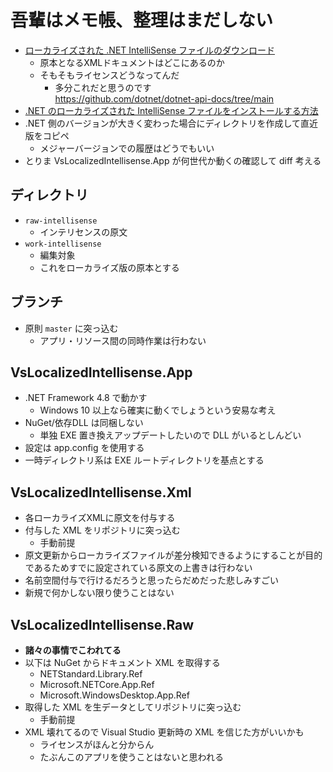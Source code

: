 # 吾輩はメモ帳、整理はまだしない

* [ローカライズされた .NET IntelliSense ファイルのダウンロード](https://dotnet.microsoft.com/ja-jp/download/intellisense)
  * 原本となるXMLドキュメントはどこにあるのか
  * そもそもライセンスどうなってんだ
    * 多分これだと思うのです  
      https://github.com/dotnet/dotnet-api-docs/tree/main
* [.NET のローカライズされた IntelliSense ファイルをインストールする方法](https://learn.microsoft.com/ja-jp/dotnet/core/install/localized-intellisense)
* .NET 側のバージョンが大きく変わった場合にディレクトリを作成して直近版をコピペ
  * メジャーバージョンでの履歴はどうでもいい
* とりま VsLocalizedIntellisense.App が何世代か動くの確認して diff 考える

## ディレクトリ

* `raw-intellisense`
  * インテリセンスの原文
* `work-intellisense`
  * 編集対象
  * これをローカライズ版の原本とする

## ブランチ

* 原則 `master` に突っ込む
  * アプリ・リソース間の同時作業は行わない

## VsLocalizedIntellisense.App

* .NET Framework 4.8 で動かす
  * Windows 10 以上なら確実に動くでしょうという安易な考え
* NuGet/依存DLL は同梱しない
  * 単独 EXE 置き換えアップデートしたいので DLL がいるとしんどい
* 設定は app.config を使用する
* 一時ディレクトリ系は EXE ルートディレクトリを基点とする

## VsLocalizedIntellisense.Xml

* 各ローカライズXMLに原文を付与する
* 付与した XML をリポジトリに突っ込む
  * 手動前提
* 原文更新からローカライズファイルが差分検知できるようにすることが目的であるためすでに設定されている原文の上書きは行わない
* 名前空間付与で行けるだろうと思ったらだめだった悲しみすごい
* 新規で何かしない限り使うことはない

## VsLocalizedIntellisense.Raw

* **諸々の事情でこわれてる**
* 以下は NuGet からドキュメント XML を取得する
  * NETStandard.Library.Ref
  * Microsoft.NETCore.App.Ref
  * Microsoft.WindowsDesktop.App.Ref
* 取得した XML を生データとしてリポジトリに突っ込む
  * 手動前提
* XML 壊れてるので Visual Studio 更新時の XML を信じた方がいいかも
  * ライセンスがほんと分からん
  * たぶんこのアプリを使うことはないと思われる

